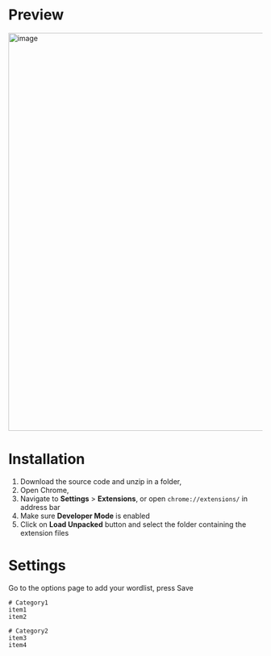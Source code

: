 # Preview
<img width="789" alt="image" src="https://user-images.githubusercontent.com/4918219/170945908-b691a2a2-11e1-4ad5-b313-9dd15c4606c1.png">

# Installation

1. Download the source code and unzip in a folder,
2. Open Chrome,
3. Navigate to **Settings** > **Extensions**, or open `chrome://extensions/` in address bar
4. Make sure **Developer Mode** is enabled
5. Click on **Load Unpacked** button and select the folder containing the extension files

# Settings
Go to the options page to add your wordlist, press Save
```
# Category1
item1
item2

# Category2
item3
item4
```
